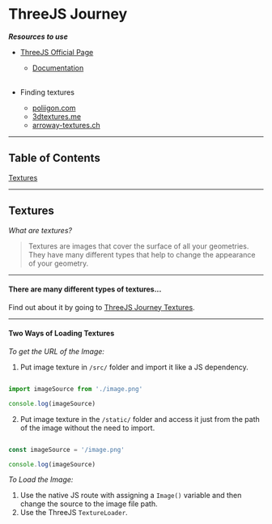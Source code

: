 # ThreeJS Journey

***Resources to use***

- [ThreeJS Official Page](https://threejs.org)
	- [Documentation](https://threejs.org/docs/index.html#manual/en/introduction/Creating-a-scene)
<br></br>

- Finding textures
	- [poliigon.com](https://www.poliigon.com/)
	- [3dtextures.me](https://www.3dtextures.me/)
	- [arroway-textures.ch](https://www.arroway-textures.ch)
---

## Table of Contents

[Textures](#textures)

---

## Textures

*What are textures?*

> Textures are images that cover the surface of all your geometries. They have many different types that help to change the appearance of your geometry.

---

#### There are many different types of textures...

Find out about it by going to [ThreeJS Journey Textures](https://threejs-journey.com/lessons/textures#color-or-albedo).

---

#### Two Ways of Loading Textures

*To get the URL of the Image:*

1. Put image texture in `/src/` folder and import it like a JS dependency. 

```javascript

import imageSource from './image.png'

console.log(imageSource)

```

2. Put image texture in the `/static/` folder and access it just from the path of the image without the need to import.

```js

const imageSource = '/image.png'

console.log(imageSource)

```

*To Load the Image:*

1. Use the native JS route with assigning a `Image()` variable and then change the source to the image file path.
2. Use the ThreeJS `TextureLoader`. 

